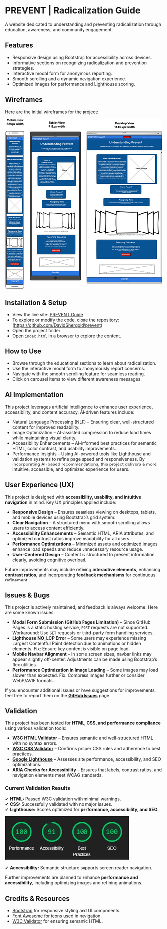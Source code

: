# PREVENT | Radicalization Guide

A website dedicated to understanding and preventing radicalization through education, awareness, and community engagement.

## Features

- Responsive design using Bootstrap for accessibility across devices.
- Informative sections on recognizing radicalization and prevention strategies.
- Interactive modal form for anonymous reporting.
- Smooth scrolling and a dynamic navigation experience.
- Optimized images for performance and Lighthouse scoring.

## Wireframes

Here are the initial wireframes for the project:

![Homepage Wireframe](assets/images/prevent-wireframe.png)

## Installation & Setup

- View the live site: [PREVENT Guide](https://davidshergold.github.io/prevent/)
- To explore or modify the code, clone the repository: (https://github.com/DavidShergold/prevent)
- Open the project folder
- Open `index.html` in a browser to explore the content.

## How to Use

- Browse through the educational sections to learn about radicalization.
- Use the interactive modal form to anonymously report concerns.
- Navigate with the smooth scrolling feature for seamless reading.
- Click on carousel items to view different awareness messages.

## AI Implementation
This project leverages artificial intelligence to enhance user experience, accessibility, and content accuracy. AI-driven features include:
- Natural Language Processing (NLP) – Ensuring clear, well-structured content for improved readability.
- Image Optimization – AI-assisted compression to reduce load times while maintaining visual clarity.
- Accessibility Enhancements – AI-informed best practices for semantic HTML, color contrast, and usability improvements.
- Performance Insights – Using AI-powered tools like Lighthouse and validation systems to refine page speed and responsiveness.
By incorporating AI-based recommendations, this project delivers a more intuitive, accessible, and optimized experience for users.

## User Experience (UX)

This project is designed with **accessibility, usability, and intuitive navigation** in mind. Key UX principles applied include:

- **Responsive Design** – Ensures seamless viewing on desktops, tablets, and mobile devices using Bootstrap’s grid system.
- **Clear Navigation** – A structured menu with smooth scrolling allows users to access content efficiently.
- **Accessibility Enhancements** – Semantic HTML, ARIA attributes, and optimized contrast ratios improve readability for all users.
- **Performance Optimizations** – Minimized assets and optimized images enhance load speeds and reduce unnecessary resource usage.
- **User-Centered Design** – Content is structured to present information clearly, avoiding cognitive overload.

Future improvements may include refining **interactive elements**, enhancing **contrast ratios**, and incorporating **feedback mechanisms** for continuous refinement.


## Issues & Bugs

This project is actively maintained, and feedback is always welcome. Here are some known issues:

- **Modal Form Submission (GitHub Pages Limitation)** – Since GitHub Pages is a static hosting service, `POST` requests are not supported. Workaround: Use `GET` requests or third-party form handling services.
- **Lighthouse NO_LCP Error** – Some users may experience missing Largest Contentful Paint detection due to animations or hidden elements. Fix: Ensure key content is visible on page load.
- **Mobile Navbar Alignment** – In some screen sizes, navbar links may appear slightly off-center. Adjustments can be made using Bootstrap’s flex utilities.
- **Performance Optimization in Image Loading** – Some images may load slower than expected. Fix: Compress images further or consider WebP/AVIF formats.

If you encounter additional issues or have suggestions for improvements, feel free to report them on the **[GitHub Issues](https://github.com/DavidShergold/prevent/issues)** page.

## Validation

This project has been tested for **HTML, CSS, and performance compliance** using various validation tools:

- **[W3C HTML Validator](https://validator.w3.org/)** – Ensures semantic and well-structured HTML with no syntax errors.
- **[W3C CSS Validator](https://jigsaw.w3.org/css-validator/)** – Confirms proper CSS rules and adherence to best practices.
- **[Google Lighthouse](https://developers.google.com/web/tools/lighthouse/)** – Assesses site performance, accessibility, and SEO optimizations.
- **ARIA Checks for Accessibility** – Ensures that labels, contrast ratios, and navigation elements meet WCAG standards.

### **Current Validation Results**
✔ **HTML:** Passed W3C validation with minimal warnings.  
✔ **CSS:** Successfully validated with no major issues.  
✔ **Lighthouse:** Scores optimized for **performance, accessibility, and SEO**.  

![Lighthouse Result](assets/images/traffic-light-validation.jpg)

✔ **Accessibility:** Semantic structure supports screen reader navigation.

Further improvements are planned to enhance **performance and accessibility**, including optimizing images and refining animations.


## Credits & Resources

- [Bootstrap](https://getbootstrap.com/) for responsive styling and UI components.
- [Font Awesome](https://fontawesome.com/) for icons used in navigation.
- [W3C Validator](https://validator.w3.org/) for ensuring semantic HTML.